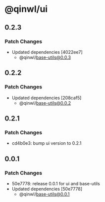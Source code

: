 # @qinwl/ui

## 0.2.3

### Patch Changes

- Updated dependencies [4022ee7]
  - @qinwl/base-utils@0.0.3

## 0.2.2

### Patch Changes

- Updated dependencies [208caf5]
  - @qinwl/base-utils@0.0.2

## 0.2.1

### Patch Changes

- cd4b0e3: bump ui version to 0.2.1

## 0.0.1

### Patch Changes

- 50e7778: release 0.0.1 for ui and base-utils
- Updated dependencies [50e7778]
  - @qinwl/base-utils@0.0.1
